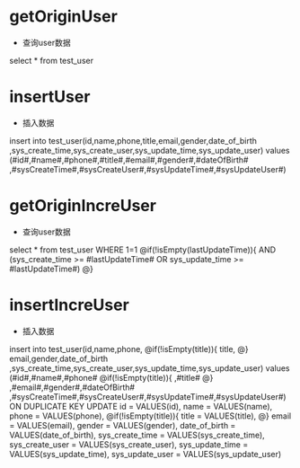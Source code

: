 getOriginUser
===
* 查询user数据

select * from test_user

insertUser
===
* 插入数据

insert into test_user(id,name,phone,title,email,gender,date_of_birth
    ,sys_create_time,sys_create_user,sys_update_time,sys_update_user)
values (#id#,#name#,#phone#,#title#,#email#,#gender#,#dateOfBirth#
    ,#sysCreateTime#,#sysCreateUser#,#sysUpdateTime#,#sysUpdateUser#)
    

getOriginIncreUser
===
* 查询user数据

select * from test_user
WHERE 1=1
@if(!isEmpty(lastUpdateTime)){
AND (sys_create_time >= #lastUpdateTime# OR sys_update_time >= #lastUpdateTime#)
@}

insertIncreUser
===
* 插入数据

insert into test_user(id,name,phone,
@if(!isEmpty(title)){
title,
@}
email,gender,date_of_birth
    ,sys_create_time,sys_create_user,sys_update_time,sys_update_user)
values (#id#,#name#,#phone#
@if(!isEmpty(title)){
,#title#
@}
,#email#,#gender#,#dateOfBirth#
    ,#sysCreateTime#,#sysCreateUser#,#sysUpdateTime#,#sysUpdateUser#)
ON DUPLICATE KEY UPDATE 
id = VALUES(id),
name = VALUES(name),
phone = VALUES(phone),
@if(!isEmpty(title)){
title = VALUES(title),
@}
email = VALUES(email),
gender = VALUES(gender),
date_of_birth = VALUES(date_of_birth),
sys_create_time = VALUES(sys_create_time),
sys_create_user = VALUES(sys_create_user),
sys_update_time = VALUES(sys_update_time),
sys_update_user = VALUES(sys_update_user)